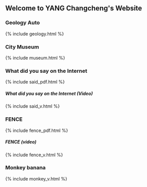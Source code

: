 ## Welcome to YANG Changcheng's Website



### Geology Auto

{% include geology.html %}

### City Museum

{% include museum.html %}

### What did you say on the Internet

{% include said_pdf.html %}

##### What did you say on the Internet (Video)

{% include said_v.html %}

### FENCE

{% include fence_pdf.html %}

##### FENCE (video)

{% include fence_v.html %}

### Monkey banana

{% include monkey_v.html %}











